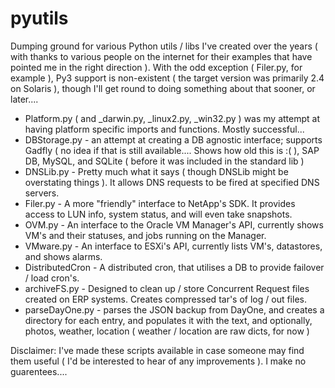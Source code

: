 # pyutils
Dumping ground for various Python utils / libs I've created over the years ( with thanks to various people on the internet for their examples that have pointed me in the right direction ).
With the odd exception ( Filer.py, for example ), Py3 support is non-existent ( the target version was primarily 2.4 on Solaris ), though I'll get round to doing something about that sooner, or later....


 - Platform.py ( and _darwin.py, _linux2.py, _win32.py ) was my attempt at having platform specific imports and functions.  Mostly successful...
 - DBStorage.py - an attempt at creating a DB agnostic interface; supports Gadfly ( no idea if that is still available....  Shows how old this is :( ), SAP DB, MySQL, and SQLite ( before it was included in the standard lib )
 - DNSLib.py - Pretty much what it says ( though DNSLib might be overstating things ).  It allows DNS requests to be fired at specified DNS servers.
 - Filer.py - A more "friendly" interface to NetApp's SDK.  It provides access to LUN info, system status, and will even take snapshots.
 - OVM.py - An interface to the Oracle VM Manager's API, currently shows VM's and their statuses, and jobs running on the Manager.
 - VMware.py -  An interface to ESXi's API, currently lists VM's, datastores, and shows alarms.
 - DistributedCron - A distributed cron, that utilises a DB to provide failover / load cron's.
 - archiveFS.py - Designed to clean up / store Concurrent Request files created on ERP systems.  Creates compressed tar's of log / out files.
 - parseDayOne.py - parses the JSON backup from DayOne, and creates a directory for each entry, and populates it with the text, and optionally, photos, weather, location ( weather / location are raw dicts, for now )

 Disclaimer: I've made these scripts available in case someone may find them useful ( I'd be interested to hear of any improvements ).  I make no guarentees....
